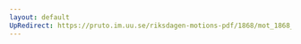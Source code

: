 ```yaml
---
layout: default
UpRedirect: https://pruto.im.uu.se/riksdagen-motions-pdf/1868/mot_1868__ak__65/mot_1868__ak__65-002.pdf
---
```

